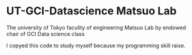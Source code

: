 # UT-GCI-Datascience Matsuo Lab

The university of Tokyo faculity of engineering Matsuo Lab by endowed chair of GCI Data science class

I copyed this code to study myself because my programming skill raise.  
